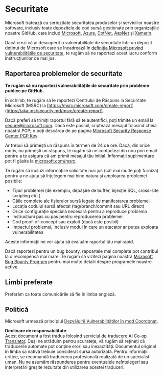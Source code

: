 <!--
CO_OP_TRANSLATOR_METADATA:
{
  "original_hash": "d8fe220fa2850df0759b07cf391ea77c",
  "translation_date": "2025-07-12T07:26:35+00:00",
  "source_file": "SECURITY.md",
  "language_code": "ro"
}
-->
# Securitate

Microsoft tratează cu seriozitate securitatea produselor și serviciilor noastre software, inclusiv toate depozitele de cod sursă gestionate prin organizațiile noastre GitHub, care includ [Microsoft](https://github.com/Microsoft), [Azure](https://github.com/Azure), [DotNet](https://github.com/dotnet), [AspNet](https://github.com/aspnet) și [Xamarin](https://github.com/xamarin).

Dacă crezi că ai descoperit o vulnerabilitate de securitate într-un depozit deținut de Microsoft care se încadrează în [definiția Microsoft privind vulnerabilitățile de securitate](https://aka.ms/security.md/definition), te rugăm să ne raportezi acest lucru conform instrucțiunilor de mai jos.

## Raportarea problemelor de securitate

**Te rugăm să nu raportezi vulnerabilitățile de securitate prin probleme publice pe GitHub.**

În schimb, te rugăm să le raportezi Centrului de Răspuns la Securitate Microsoft (MSRC) la [https://msrc.microsoft.com/create-report](https://aka.ms/security.md/msrc/create-report).

Dacă preferi să trimiți raportul fără să te autentifici, poți trimite un email la [secure@microsoft.com](mailto:secure@microsoft.com). Dacă este posibil, criptează mesajul folosind cheia noastră PGP; o poți descărca de pe pagina [Microsoft Security Response Center PGP Key](https://aka.ms/security.md/msrc/pgp).

Ar trebui să primești un răspuns în termen de 24 de ore. Dacă, din orice motiv, nu primești un răspuns, te rugăm să ne contactezi din nou prin email pentru a te asigura că am primit mesajul tău inițial. Informații suplimentare pot fi găsite la [microsoft.com/msrc](https://www.microsoft.com/msrc).

Te rugăm să incluzi informațiile solicitate mai jos (cât mai multe poți furniza) pentru a ne ajuta să înțelegem mai bine natura și amploarea problemei posibile:

* Tipul problemei (de exemplu, depășire de buffer, injecție SQL, cross-site scripting etc.)
* Căile complete ale fișierelor sursă legate de manifestarea problemei
* Locația codului sursă afectat (tag/branch/commit sau URL direct)
* Orice configurație specială necesară pentru a reproduce problema
* Instrucțiuni pas cu pas pentru reproducerea problemei
* Cod proof-of-concept sau exploit (dacă este posibil)
* Impactul problemei, inclusiv modul în care un atacator ar putea exploata vulnerabilitatea

Aceste informații ne vor ajuta să evaluăm raportul tău mai rapid.

Dacă raportezi pentru un bug bounty, rapoartele mai complete pot contribui la o recompensă mai mare. Te rugăm să vizitezi pagina noastră [Microsoft Bug Bounty Program](https://aka.ms/security.md/msrc/bounty) pentru mai multe detalii despre programele noastre active.

## Limbi preferate

Preferăm ca toate comunicările să fie în limba engleză.

## Politică

Microsoft urmează principiul [Dezvăluirii Vulnerabilităților în mod Coordonat](https://aka.ms/security.md/cvd).

**Declinare de responsabilitate**:  
Acest document a fost tradus folosind serviciul de traducere AI [Co-op Translator](https://github.com/Azure/co-op-translator). Deși ne străduim pentru acuratețe, vă rugăm să rețineți că traducerile automate pot conține erori sau inexactități. Documentul original în limba sa nativă trebuie considerat sursa autorizată. Pentru informații critice, se recomandă traducerea profesională realizată de un specialist uman. Nu ne asumăm răspunderea pentru eventualele neînțelegeri sau interpretări greșite rezultate din utilizarea acestei traduceri.